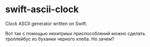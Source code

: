 # swift-ascii-clock
Clock ASCII generator written on Swift.

Вот так с помощью нехитриых приспособлений можно сделать троллейбус из буханки черного хлеба. Но зачем?
